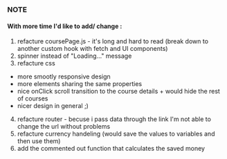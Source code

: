 ### NOTE

#### With more time I'd like to add/ change :

1. refacture coursePage.js - it's long and hard to read (break down to another custom hook with fetch and UI components)
2. spinner instead of "Loading..." message
3. refacture css

- more smootly responsive design
- more elements sharing the same properties
- nice onClick scroll transition to the course details + would hide the rest of courses
- nicer design in general ;)

4. refacture router - becuse i pass data through the link I'm not able to change the url without problems
5. refacture currency handeling (would save the values to variables and then use them)
6. add the commented out function that calculates the saved money
